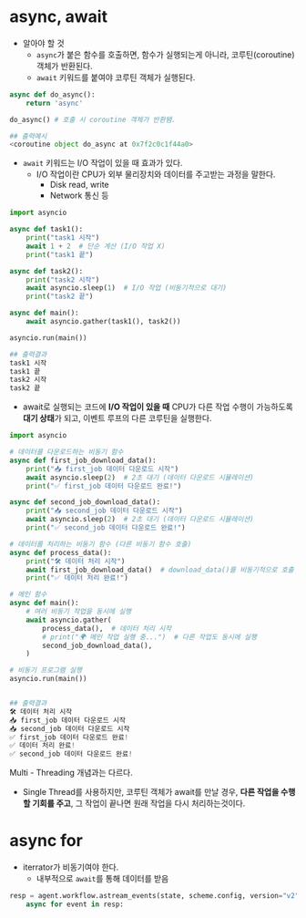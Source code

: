 # async, await

- 알아야 할 것
	- `async`가 붙은 함수를 호출하면, 함수가 실행되는게 아니라, 코루틴(coroutine) 객체가 반환된다.
	- `await` 키워드를 붙여야 코루틴 객체가 실행된다.
```python
async def do_async():
	return 'async'

do_async() # 호출 시 coroutine 객체가 반환됌.

## 출력예시
<coroutine object do_async at 0x7f2c0c1f44a0>
```

- `await` 키워드는 I/O 작업이 있을 때 효과가 있다.
	- I/O 작업이란 CPU가 외부 물리장치와 데이터를 주고받는 과정을 말한다.
		- Disk read, write
		- Network 통신 등

```python
import asyncio

async def task1():
    print("task1 시작")
    await 1 + 2  # 단순 계산 (I/O 작업 X)
    print("task1 끝")

async def task2():
    print("task2 시작")
    await asyncio.sleep(1)  # I/O 작업 (비동기적으로 대기)
    print("task2 끝")

async def main():
    await asyncio.gather(task1(), task2())

asyncio.run(main())

## 출력결과
task1 시작
task1 끝
task2 시작
task2 끝
```

- await로 실행되는 코드에 **I/O 작업이 있을 때** CPU가 다른 작업 수행이 가능하도록 **대기 상태**가 되고, 이벤트 루프의 다른 코루틴을 실행한다.

```python
import asyncio

# 데이터를 다운로드하는 비동기 함수
async def first_job_download_data():
    print("📥 first_job 데이터 다운로드 시작")
    await asyncio.sleep(2)  # 2초 대기 (데이터 다운로드 시뮬레이션)
    print("✅ first_job 데이터 다운로드 완료!")

async def second_job_download_data():
    print("📥 second_job 데이터 다운로드 시작")
    await asyncio.sleep(2)  # 2초 대기 (데이터 다운로드 시뮬레이션)
    print("✅ second_job 데이터 다운로드 완료!")

# 데이터를 처리하는 비동기 함수 (다른 비동기 함수 호출)
async def process_data():
    print("🛠️ 데이터 처리 시작")
    await first_job_download_data()  # download_data()를 비동기적으로 호출
    print("✅ 데이터 처리 완료!")

# 메인 함수
async def main():
    # 여러 비동기 작업을 동시에 실행
    await asyncio.gather(
        process_data(),  # 데이터 처리 시작
        # print("🌍 메인 작업 실행 중...")  # 다른 작업도 동시에 실행
        second_job_download_data(),
    )

# 비동기 프로그램 실행
asyncio.run(main())


## 출력결과
🛠️ 데이터 처리 시작
📥 first_job 데이터 다운로드 시작
📥 second_job 데이터 다운로드 시작
✅ first_job 데이터 다운로드 완료!
✅ 데이터 처리 완료!
✅ second_job 데이터 다운로드 완료!
```

Multi - Threading 개념과는 다르다.
- Single Thread를 사용하지만, 코루틴 객체가 await를 만날 경우, **다른 작업을 수행할 기회를 주고**, 그 작업이 끝나면 원래 작업을 다시 처리하는것이다.

# async for
- iterrator가 비동기여야 한다.
	- 내부적으로 `await`를 통해 데이터를 받음

```python
resp = agent.workflow.astream_events(state, scheme.config, version="v2")
	async for event in resp:
```